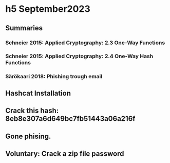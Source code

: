 # h5 September2023

## Summaries

###  Schneier 2015: Applied Cryptography: 2.3 One-Way Functions

### Schneier 2015: Applied Cryptography: 2.4 One-Way Hash Functions

### Särökaari 2018: Phishing trough email

## Hashcat Installation

## Crack this hash: 8eb8e307a6d649bc7fb51443a06a216f

## Gone phising.

## Voluntary: Crack a zip file password
